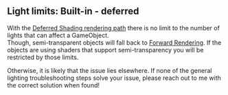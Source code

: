 ## Light limits: Built-in - deferred
With the [Deferred Shading rendering path](https://docs.unity3d.com/Manual/RenderTech-DeferredShading.html) there is no limit to the number of lights that can affect a GameObject.  
Though, semi-transparent objects will fall back to [Forward Rendering](Forward.md). If the objects are using shaders that support semi-transparency you will be restricted by those limits.

Otherwise, it is likely that the issue lies elsewhere. If none of the general lighting troubleshooting steps solve your issue, please reach out to me with the correct solution when found!